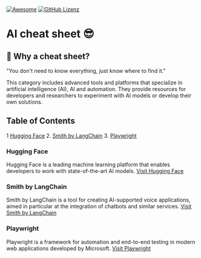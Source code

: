 [![Awesome](https://awesome.re/badge.svg)](https://awesome.re) [![GitHub Lizenz](https://img.shields.io/badge/license-MIT-blue.svg)](https://github.com/LeCoupa/awesome-cheatsheets/blob/master/LICENSE)

# AI cheat sheet 😎

## 🤔 Why a cheat sheet?
"You don't need to know everything, just know where to find it."

This category includes advanced tools and platforms that specialize in artificial intelligence (AI), AI and automation. They provide resources for developers and researchers to experiment with AI models or develop their own solutions.

## Table of Contents
1 [Hugging Face](#hugging-face)
2. [Smith by LangChain](#smith-by-langchain)
3. [Playwright](#playwright)

### Hugging Face
Hugging Face is a leading machine learning platform that enables developers to work with state-of-the-art AI models. [Visit Hugging Face](https://huggingface.co)

### Smith by LangChain
Smith by LangChain is a tool for creating AI-supported voice applications, aimed in particular at the integration of chatbots and similar services. [Visit Smith by LangChain](https://smith.langchain.com)

### Playwright
Playwright is a framework for automation and end-to-end testing in modern web applications developed by Microsoft. [Visit Playwright](https://playwright.dev/)